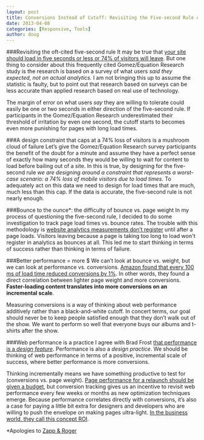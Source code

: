 ```yaml
---
layout: post
title: Conversions Instead of Cutoff: Revisiting the Five-second Rule of Web Performance
date: 2013-04-08
categories: [Responsive, Tools]
author: doug
---
```


###Revisiting the oft-cited five-second rule
It may be true that [your site should load in five seconds or less or 74% of visitors will leave](http://www.gomez.com/wp-content/downloads/19986_WhatMobileUsersWant_Wp.pdf). But one thing to consider about this frequently cited Gomez/Equation Research study is the research is based on a survey of what users *said they expected, not on actual analytics.* I am not bringing this up to assume the statistic is faulty, but to point out that research based on surveys can be less accurate than applied research based on real use of technology.

The margin of error on what users *say* they are willing to tolerate could easily be one or two seconds in either direction of the five-second rule.<!-- more --> If participants in the Gomez/Equation Research underestimated their threshold of irritation by even one second, the cutoff starts to becomes even more punishing for pages with long load times.

###A design constraint that caps at a 74% loss of visitors is a mushroom cloud of failure
Let’s give the Gomez/Equation Research survey participants the benefit of the doubt for a minute and assume they have a perfect sense of exactly how many seconds they would be willing to wait for content to load before bailing out of a site. In this is true, by designing for the five-second rule *we are designing around a constraint that represents a worst-case scenario: a 74% loss of mobile visitors due to load times.* To adequately act on this data we need to design for load times that are much, much less than this cap. If the data is accurate, the five-second rule is not nearly enough.

###Bounce to the ounce*: the difficulty of bounce vs. page weight 
In my process of questioning the five-second rule, I decided to do some investigation to track page load times vs. bounce rates. The trouble with this methodology is [website analytics measurements don’t register](http://rigor.com/2012/11/how-page-load-time-affects-bounce-rates/) until after a page loads. Visitors leaving because a page is taking too long to load won't register in analytics as bounces at all. This led me to start thinking in terms of success rather than thinking in terms of failure.

###Better performance = more $
We can’t look at bounce vs. weight, but we can look at performance vs. conversions. [Amazon found that every 100 ms of load time reduced conversions by 1%](http://www.websiteoptimization.com/speed/tweak/psychology-web-performance/). In other words, they found a direct correlation between lighter page weight and more conversions. **Faster-loading content translates into more conversions on an incremental scale**. 

Measuring conversions is a way of thinking about web performance additively rather than a black-and-white cutoff. In concert terms, our goal should never be to keep people satisfied enough that they don’t walk out of the show.  We want to perform so well that everyone buys our albums and t-shirts after the show.

###Web performance is a practice
I agree with Brad Frost [that performance is a *design feature*](http://bradfrostweb.com/blog/post/performance-as-design/). Performance is also a *design practice*. We should be thinking of web performance in terms of a positive, incremental scale of success, where better performance is more conversions.

Thinking incrementally means we have something productive to test for (conversions vs. page weight). [Page performance for a relaunch should be given a budget](http://clearleft.com/thinks/responsivedesignonabudget/), but conversion tracking gives us an incentive to revisit web performance every few weeks or months as new optimization techniques emerge. Because performance correlates directly with conversions, it’s also a case for paying a little bit extra for designers and developers who are willing to push the envelope on making pages ultra-light. [In the business world, they call this concept ROI](http://unsuck-it.com/return-on-investment-roi/).

*Apologies to [Zapp & Roger](http://www.youtube.com/watch?v=lK6wOG_aDl8)